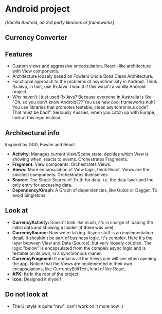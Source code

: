 # Android project
_[Vanilla Android, no 3rd party libraries or frameworks]_
## Currency Converter

## Features
* Custom views and aggressive encapsulation. React -like architecture with View components.
* Architecture loosely based on Fowlers Uncle Bobs Clean Architecture.
* Functional approach to the problems of asynchronisity in Android. Think RxJava, in fact, use RxJava. I would if this wasn't a vanilla Android project.
* Why haven't I just used RxJava? Because everyone in Australia is like "Oh, so you don't know Android??? You use new cool frameworks huh? You use libraries that promotes testable, clean asynchronous code? That must be bad!". Seriously Aussies, when you catch up with Europe, look at this repo instead;

## Architectural info
Inspired by DDD, Fowler and React.
* __Activity__: Manages current View/Scene state, decides which View is showing when, reacts to events. Orchestrates Fragments.
* __Fragment:__ View compoents. Orchestrates Views.
* __Views:__ More encapsulation of View logic, think React. Views are the smallest components. Orchestrates themselves.
* __Source:__ The Single Source of Truth for data, i.e. the data layer and the only entry for accessing data.
* __Dependency/Graph__: A Graph of dependencies, like Guice or Dagger. To avoid Singletons.

## Look at
* __CurrencyActivity:__ Doesn't look like much, it's in charge of loading the initial data and showing a loader (if there was one)
* __CurrencySource:__ Now we're talking. Async stuff is an implementation detail, it shouldn't be part of business logic. It's complex. Here it's the layer between View and Data (Source), but very loosely coupled. The logic "below" is encapsulated from the complex async logic and is testable on its own, in a synchronous maner.
* __CurrencyFragment:__ It contains all the Views one will see when opening the app. Notice that the Views are implemented in their own encapsulations, like CurrencyEditText, kind of like React.
* __APK:__ Its in the root of the project!
* __Icon:__ Designed it myself

## Do not look at
* The UI style is quite "raw", can't work on it more now :)
